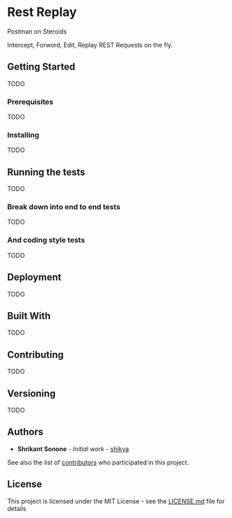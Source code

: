 # Rest Replay

Postman on Steroids

Intercept, Forword, Edit, Replay REST Requests on the fly.

## Getting Started

TODO

### Prerequisites

TODO

### Installing

TODO

## Running the tests

TODO

### Break down into end to end tests

TODO

### And coding style tests

TODO

## Deployment

TODO

## Built With

TODO

## Contributing

TODO

## Versioning

TODO

## Authors

* **Shrikant Sonone** - *Initial work* - [shikya](https://github.com/shikya)

See also the list of [contributors](https://github.com/your/project/contributors) who participated in this project.

## License

This project is licensed under the MIT License - see the [LICENSE.md](LICENSE.md) file for details
